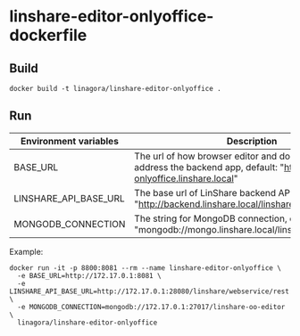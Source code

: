 # linshare-editor-onlyoffice-dockerfile

## Build
```
docker build -t linagora/linshare-editor-onlyoffice .
```

## Run
| Environment variables             | Description
|-----------------------------------|---------------------------------------------------------------------------------------------------
| BASE_URL                          | The url of how browser editor and document server address the backend app, default: "http://editor-onlyoffice.linshare.local"
| LINSHARE_API_BASE_URL             | The base url of LinShare backend API, default: "http://backend.linshare.local/linshare/webservice/rest"
| MONGODB_CONNECTION                | The string for MongoDB connection, default: "mongodb://mongo.linshare.local/linshare-oo-editor"

Example:
```
docker run -it -p 8800:8081 --rm --name linshare-editor-onlyoffice \
  -e BASE_URL=http://172.17.0.1:8081 \
  -e LINSHARE_API_BASE_URL=http://172.17.0.1:28080/linshare/webservice/rest \
  -e MONGODB_CONNECTION=mongodb://172.17.0.1:27017/linshare-oo-editor \
  linagora/linshare-editor-onlyoffice
```